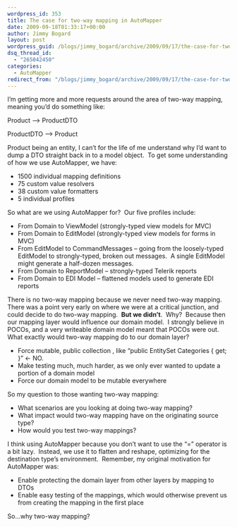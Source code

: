 ```yaml
---
wordpress_id: 353
title: The case for two-way mapping in AutoMapper
date: 2009-09-18T01:33:17+00:00
author: Jimmy Bogard
layout: post
wordpress_guid: /blogs/jimmy_bogard/archive/2009/09/17/the-case-for-two-way-mapping-in-automapper.aspx
dsq_thread_id:
  - "265042450"
categories:
  - AutoMapper
redirect_from: "/blogs/jimmy_bogard/archive/2009/09/17/the-case-for-two-way-mapping-in-automapper.aspx/"
---
```

I’m getting more and more requests around the area of two-way mapping, meaning you’d do something like:

Product –> ProductDTO

ProductDTO –> Product

Product being an entity, I can’t for the life of me understand why I’d want to dump a DTO straight back in to a model object.&#160; To get some understanding of how we use AutoMapper, we have:

  * 1500 individual mapping definitions
  * 75 custom value resolvers
  * 38 custom value formatters
  * 5 individual profiles

So what are we using AutoMapper for?&#160; Our five profiles include:

  * From Domain to ViewModel (strongly-typed view models for MVC)
  * From Domain to EditModel (strongly-typed view models for forms in MVC)
  * From EditModel to CommandMessages – going from the loosely-typed EditModel to strongly-typed, broken out messages.&#160; A single EditModel might generate a half-dozen messages.
  * From Domain to ReportModel – strongly-typed Telerik reports
  * From Domain to EDI Model – flattened models used to generate EDI reports

There is no two-way mapping because we never need two-way mapping.&#160; There was a point very early on where we were at a critical junction, and could decide to do two-way mapping.&#160; **But we didn’t**.&#160; Why?&#160; Because then our mapping layer would influence our domain model.&#160; I strongly believe in POCOs, and a very writeable domain model meant that POCOs were out.&#160; What exactly would two-way mapping do to our domain layer?

  * Force mutable, public collection , like “public EntitySet<Category> Categories { get; }” <- NO.
  * Make testing much, much harder, as we only ever wanted to update a portion of a domain model
  * Force our domain model to be mutable everywhere

So my question to those wanting two-way mapping:

  * What scenarios are you looking at doing two-way mapping?
  * What impact would two-way mapping have on the originating source type?
  * How would you test two-way mappings?

I think using AutoMapper because you don’t want to use the “=” operator is a bit lazy.&#160; Instead, we use it to flatten and reshape, optimizing for the destination type’s environment.&#160; Remember, my original motivation for AutoMapper was:

  * Enable protecting the domain layer from other layers by mapping to DTOs
  * Enable easy testing of the mappings, which would otherwise prevent us from creating the mapping in the first place

So…why two-way mapping?